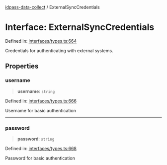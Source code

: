 [idpass-data-collect](../index.md) / ExternalSyncCredentials

# Interface: ExternalSyncCredentials

Defined in: [interfaces/types.ts:664](https://github.com/idpass/idpass-data-collect/blob/main/packages/datacollect/src/interfaces/types.ts#L664)

Credentials for authenticating with external systems.

## Properties

### username

> **username**: `string`

Defined in: [interfaces/types.ts:666](https://github.com/idpass/idpass-data-collect/blob/main/packages/datacollect/src/interfaces/types.ts#L666)

Username for basic authentication

***

### password

> **password**: `string`

Defined in: [interfaces/types.ts:668](https://github.com/idpass/idpass-data-collect/blob/main/packages/datacollect/src/interfaces/types.ts#L668)

Password for basic authentication
